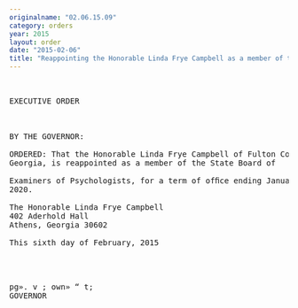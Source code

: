 ```yaml
---
originalname: "02.06.15.09"
category: orders
year: 2015
layout: order
date: "2015-02-06"
title: "Reappointing the Honorable Linda Frye Campbell as a member of the State Board of Examiners of Psychologists"
---
```

<pre>
 

EXECUTIVE ORDER

 

BY THE GOVERNOR:

ORDERED: That the Honorable Linda Frye Campbell of Fulton County,
Georgia, is reappointed as a member of the State Board of

Examiners of Psychologists, for a term of ofﬁce ending January 7,
2020.

The Honorable Linda Frye Campbell
402 Aderhold Hall
Athens, Georgia 30602

This sixth day of February, 2015

   
   

pg». v ; own» “ t;
GOVERNOR

 

 

</pre>
